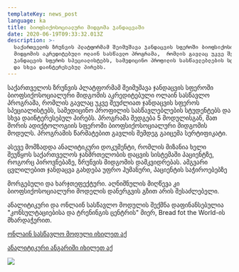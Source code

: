 ```yaml
---
templateKey: news_post
language: ka
title: ბიოფსიქოსოციალური მიდგომა ჯანდაცვაში
date: 2020-06-19T09:33:32.013Z
description: >-
  საქართველოს ზრუნვის პლატფორმამ შეიმუშავა ჯანდაცვის სფეროში ბიოფსიქოსოციალური
  მიდგომის აკრედიტებული ოლაინ სასწავლო პროგრამა,  რომლის გავლაც უკვე შეუძლიათ
  ჯანდაცვის სფეროს სპეციალისტებს, სამედიცინო პროფილის სასწავლებლების სტუდენტებს
  და სხვა დაინტერესებულ პირებს.
---
```

საქართველოს ზრუნვის პლატფორმამ შეიმუშავა ჯანდაცვის სფეროში ბიოფსიქოსოციალური მიდგომის აკრედიტებული ოლაინ სასწავლო პროგრამა, რომლის გავლაც უკვე შეუძლიათ ჯანდაცვის სფეროს სპეციალისტებს, სამედიცინო პროფილის სასწავლებლების სტუდენტებს და სხვა დაინტერესებულ პირებს. პროგრამა შედგება 5 მოდულისგან, მათ შორის ადიქტოლოგიის სფეროში ბიოფსიქოსოციალური მიდგომის მოდულს. პროგრამის  წარმატებით გავლის შემდეგ გაიცემა სერტიფიკატი. 

ასევე მომზადდა ანალიტიკური დოკუმენტი, რომლის მიზანია ხელი შეუწყოს საქართველოს ჯანმრთელობის დაცვის სისტემაში პაციენტზე, როგორც პიროვნებაზე, ზრუნვის მიდგომის დამკვიდრებას. ამგვარი ცვლილებით ჯანდაცვა გახდება უფრო ჰუმანური, პაციენტის საჭიროებებზე

მორგებული და ხარჯთეფექტური. აღნიშნულის მიღწევა კი ბიოფსიქოსოციალური მოდელის დანერგვის გზით არის შესაძლებელი. 

ანალიტიკური და ონლაინ სასწავლო მოდულის შექმნა დაფინანსებულია "კონსულტაციებისა და ტრენინგის ცენტრის" მიერ, Bread fot the World-ის მხარდაჭერით.

[ონლაინ სასწავლო მოდული იხილეთ აქ](http://sms.tsmu.edu/ssms/cme/)

[ანალიტიკური ანგარიში იხილეთ აქ](https://drive.google.com/file/d/1GXnFUnMhyKjJamhQiFXSPg3IDZf4TTId/view) 

<div class="image-list">

![](/media/uploads/screenshot-215-.png)

</div>
